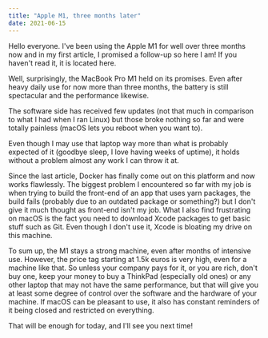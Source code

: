 ```yaml
---
title: "Apple M1, three months later"
date: 2021-06-15
---
```


Hello everyone. I've been using the Apple M1 for well over three months now and in my first article, I promised a follow-up so here I am! If you haven't read it, it is located here.

Well, surprisingly, the MacBook Pro M1 held on its promises. Even after heavy daily use for now more than three months, the battery is still spectacular and the performance likewise.

The software side has received few updates (not that much in comparison to what I had when I ran Linux) but those broke nothing so far and were totally painless (macOS lets you reboot when you want to).

Even though I may use that laptop way more than what is probably expected of it (goodbye sleep, I love having weeks of uptime), it holds without a problem almost any work I can throw it at.

Since the last article, Docker has finally come out on this platform and now works flawlessly. The biggest problem I encountered so far with my job is when trying to build the front-end of an app that uses yarn packages, the build fails (probably due to an outdated package or something?) but I don't give it much thought as front-end isn't my job.
What I also find frustrating on macOS is the fact you need to download Xcode packages to get basic stuff such as Git. Even though I don't use it, Xcode is bloating my drive on this machine.

To sum up, the M1 stays a strong machine, even after months of intensive use. However, the price tag starting at 1.5k euros is very high, even for a machine like that. So unless your company pays for it, or you are rich, don't buy one, keep your money to buy a ThinkPad (especially old ones) or any other laptop that may not have the same performance, but that will give you at least some degree of control over the software and the hardware of your machine. If macOS can be pleasant to use, it also has constant reminders of it being closed and restricted on everything.

That will be enough for today, and I'll see you next time!
